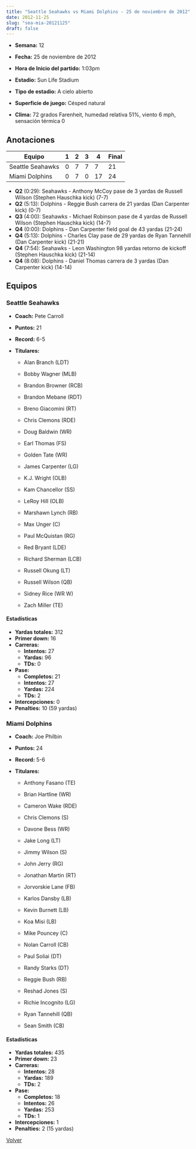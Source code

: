 ```yaml
---
title: "Seattle Seahawks vs Miami Dolphins - 25 de noviembre de 2012"
date: 2012-11-25
slug: "sea-mia-20121125"
draft: false
---
```


* **Semana:** 12
* **Fecha:** 25 de noviembre de 2012

* **Hora de Inicio del partido:** 1:03pm
* **Estadio:** Sun Life Stadium
* **Tipo de estadio:** A cielo abierto
* **Superficie de juego:** Césped natural
* **Clima:** 72 grados Farenheit, humedad relativa 51%, viento 6 mph, sensación térmica 0





## Anotaciones
| Equipo | 1 | 2 | 3 | 4 | Final |
|--------|---|---|---|---|-------|
| Seattle Seahawks  | 0 | 7 | 7 | 7  | 21 |
| Miami Dolphins  | 0 | 7 | 0 | 17  | 24 |
* **Q2** (0:29): Seahawks - Anthony McCoy pase de 3 yardas de Russell Wilson (Stephen Hauschka kick) (7-7)
* **Q2** (5:13): Dolphins - Reggie Bush carrera de 21 yardas (Dan Carpenter kick) (0-7)
* **Q3** (4:00): Seahawks - Michael Robinson pase de 4 yardas de Russell Wilson (Stephen Hauschka kick) (14-7)
* **Q4** (0:00): Dolphins - Dan Carpenter field goal de 43 yardas (21-24)
* **Q4** (5:13): Dolphins - Charles Clay pase de 29 yardas de Ryan Tannehill (Dan Carpenter kick) (21-21)
* **Q4** (7:54): Seahawks - Leon Washington 98 yardas retorno de kickoff (Stephen Hauschka kick) (21-14)
* **Q4** (8:08): Dolphins - Daniel Thomas carrera de 3 yardas (Dan Carpenter kick) (14-14)


## Equipos


### Seattle Seahawks
* **Coach:** Pete Carroll
* **Puntos:** 21
* **Record:** 6-5
* **Titulares:** 

  * Alan Branch (LDT) 

  * Bobby Wagner (MLB) 

  * Brandon Browner (RCB) 

  * Brandon Mebane (RDT) 

  * Breno Giacomini (RT) 

  * Chris Clemons (RDE) 

  * Doug Baldwin (WR) 

  * Earl Thomas (FS) 

  * Golden Tate (WR) 

  * James Carpenter (LG) 

  * K.J. Wright (OLB) 

  * Kam Chancellor (SS) 

  * LeRoy Hill (OLB) 

  * Marshawn Lynch (RB) 

  * Max Unger (C) 

  * Paul McQuistan (RG) 

  * Red Bryant (LDE) 

  * Richard Sherman (LCB) 

  * Russell Okung (LT) 

  * Russell Wilson (QB) 

  * Sidney Rice (WR W) 

  * Zach Miller (TE) 

#### Estadísticas
* **Yardas totales:** 312
* **Primer down:** 16
* **Carreras:**
  * **Intentos:** 27
  * **Yardas:** 96
  * **TDs:** 0
* **Pase:**
  * **Completos:** 21
  * **Intentos:** 27
  * **Yardas:** 224
  * **TDs:** 2
* **Intercepciones:** 0
* **Penalties:** 10 (59 yardas)

### Miami Dolphins
* **Coach:** Joe Philbin
* **Puntos:** 24
* **Record:** 5-6
* **Titulares:** 

  * Anthony Fasano (TE) 

  * Brian Hartline (WR) 

  * Cameron Wake (RDE) 

  * Chris Clemons (S) 

  * Davone Bess (WR) 

  * Jake Long (LT) 

  * Jimmy Wilson (S) 

  * John Jerry (RG) 

  * Jonathan Martin (RT) 

  * Jorvorskie Lane (FB) 

  * Karlos Dansby (LB) 

  * Kevin Burnett (LB) 

  * Koa Misi (LB) 

  * Mike Pouncey (C) 

  * Nolan Carroll (CB) 

  * Paul Soliai (DT) 

  * Randy Starks (DT) 

  * Reggie Bush (RB) 

  * Reshad Jones (S) 

  * Richie Incognito (LG) 

  * Ryan Tannehill (QB) 

  * Sean Smith (CB) 

#### Estadísticas
* **Yardas totales:** 435
* **Primer down:** 23
* **Carreras:**
  * **Intentos:** 28
  * **Yardas:** 189
  * **TDs:** 2
* **Pase:**
  * **Completos:** 18
  * **Intentos:** 26
  * **Yardas:** 253
  * **TDs:** 1
* **Intercepciones:** 1
* **Penalties:** 2 (15 yardas)


[Volver](/historia/2012)
